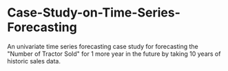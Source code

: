 # Case-Study-on-Time-Series-Forecasting
An univariate time series forecasting case study for forecasting the "Number of Tractor Sold" for 1 more year in the future by taking 10 years of historic sales data.
